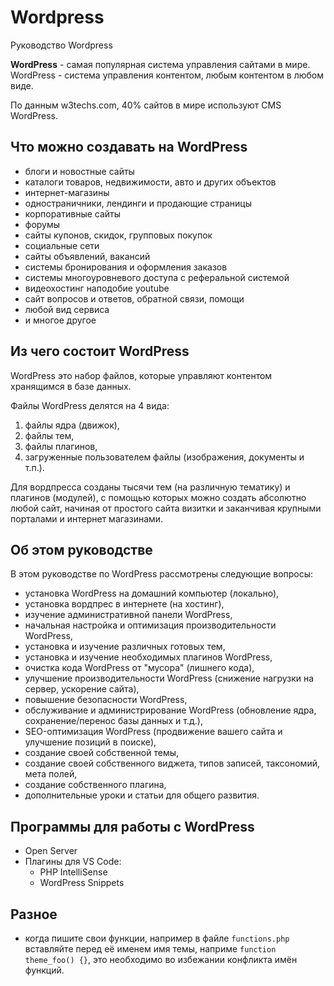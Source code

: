 # Wordpress
Руководство Wordpress

**WordPress** - самая популярная система управления сайтами в мире. WordPress - система управления контентом, любым контентом в любом виде.

По данным w3techs.com, 40% сайтов в мире используют CMS WordPress.

## Что можно создавать на WordPress
* блоги и новостные сайты
* каталоги товаров, недвижимости, авто и других объектов
* интернет-магазины
* одностраничники, лендинги и продающие страницы
* корпоративные сайты
* форумы
* сайты купонов, скидок, групповых покупок
* социальные сети
* сайты объявлений, вакансий
* системы бронирования и оформления заказов
* системы многоуровневого доступа с реферальной системой
* видеохостинг наподобие youtube
* сайт вопросов и ответов, обратной связи, помощи
* любой вид сервиса
* и многое другое

## Из чего состоит WordPress
WordPress это набор файлов, которые управляют контентом хранящимся в базе данных.

Файлы WordPress делятся на 4 вида:
1. файлы ядра (движок),
2. файлы тем,
3. файлы плагинов,
4. загруженные пользователем файлы (изображения, документы и т.п.).

Для вордпресса созданы тысячи тем (на различную тематику) и плагинов (модулей), с помощью которых можно создать абсолютно любой сайт, начиная от простого сайта визитки и заканчивая крупными порталами и интернет магазинами.

## Об этом руководстве
В этом руководстве по WordPress рассмотрены следующие вопросы:
* установка WordPress на домашний компьютер (локально),
* установка вордпрес в интернете (на хостинг),
* изучение административной панели WordPress,
* начальная настройка и оптимизация производительности WordPress,
* установка и изучение различных готовых тем,
* установка и изучение необходимых плагинов WordPress,
* очистка кода WordPress от &quot;мусора&quot; (лишнего кода),
* улучшение производительности WordPress (снижение нагрузки на сервер, ускорение сайта),
* повышение безопасности WordPress,
* обслуживание и администрирование WordPress (обновление ядра, сохранение/перенос базы данных и т.д.),
* SEO-оптимизация WordPress (продвижение вашего сайта и улучшение позиций в поиске),
* создание своей собственной темы,
* создание своей собственного виджета, типов записей, таксономий, мета полей,
* создание собственного плагина,
* дополнительные уроки и статьи для общего развития.

## Программы для работы с WordPress
- Open Server
- Плагины для VS Code:
    - PHP IntelliSense
    - WordPress Snippets

## Разное
- когда пишите свои функции, например в файле `functions.php` вставляйте перед её именем имя темы, наприме `function theme_foo() {}`, это необходимо во избежании конфликта имён функций.
